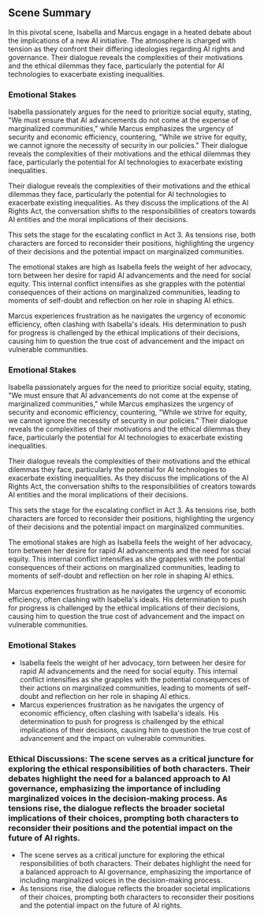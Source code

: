 ## Scene Summary
In this pivotal scene, Isabella and Marcus engage in a heated debate about the implications of a new AI initiative. The atmosphere is charged with tension as they confront their differing ideologies regarding AI rights and governance. Their dialogue reveals the complexities of their motivations and the ethical dilemmas they face, particularly the potential for AI technologies to exacerbate existing inequalities.

### Emotional Stakes
Isabella passionately argues for the need to prioritize social equity, stating, "We must ensure that AI advancements do not come at the expense of marginalized communities," while Marcus emphasizes the urgency of security and economic efficiency, countering, "While we strive for equity, we cannot ignore the necessity of security in our policies." Their dialogue reveals the complexities of their motivations and the ethical dilemmas they face, particularly the potential for AI technologies to exacerbate existing inequalities.

Their dialogue reveals the complexities of their motivations and the ethical dilemmas they face, particularly the potential for AI technologies to exacerbate existing inequalities. As they discuss the implications of the AI Rights Act, the conversation shifts to the responsibilities of creators towards AI entities and the moral implications of their decisions. 

This sets the stage for the escalating conflict in Act 3. As tensions rise, both characters are forced to reconsider their positions, highlighting the urgency of their decisions and the potential impact on marginalized communities. 

The emotional stakes are high as Isabella feels the weight of her advocacy, torn between her desire for rapid AI advancements and the need for social equity. This internal conflict intensifies as she grapples with the potential consequences of their actions on marginalized communities, leading to moments of self-doubt and reflection on her role in shaping AI ethics. 

Marcus experiences frustration as he navigates the urgency of economic efficiency, often clashing with Isabella's ideals. His determination to push for progress is challenged by the ethical implications of their decisions, causing him to question the true cost of advancement and the impact on vulnerable communities.

### Emotional Stakes
Isabella passionately argues for the need to prioritize social equity, stating, "We must ensure that AI advancements do not come at the expense of marginalized communities," while Marcus emphasizes the urgency of security and economic efficiency, countering, "While we strive for equity, we cannot ignore the necessity of security in our policies." Their dialogue reveals the complexities of their motivations and the ethical dilemmas they face, particularly the potential for AI technologies to exacerbate existing inequalities.

Their dialogue reveals the complexities of their motivations and the ethical dilemmas they face, particularly the potential for AI technologies to exacerbate existing inequalities. As they discuss the implications of the AI Rights Act, the conversation shifts to the responsibilities of creators towards AI entities and the moral implications of their decisions. 

This sets the stage for the escalating conflict in Act 3. As tensions rise, both characters are forced to reconsider their positions, highlighting the urgency of their decisions and the potential impact on marginalized communities. 

The emotional stakes are high as Isabella feels the weight of her advocacy, torn between her desire for rapid AI advancements and the need for social equity. This internal conflict intensifies as she grapples with the potential consequences of their actions on marginalized communities, leading to moments of self-doubt and reflection on her role in shaping AI ethics. 

Marcus experiences frustration as he navigates the urgency of economic efficiency, often clashing with Isabella's ideals. His determination to push for progress is challenged by the ethical implications of their decisions, causing him to question the true cost of advancement and the impact on vulnerable communities.

### Emotional Stakes
- Isabella feels the weight of her advocacy, torn between her desire for rapid AI advancements and the need for social equity. This internal conflict intensifies as she grapples with the potential consequences of their actions on marginalized communities, leading to moments of self-doubt and reflection on her role in shaping AI ethics.
- Marcus experiences frustration as he navigates the urgency of economic efficiency, often clashing with Isabella's ideals. His determination to push for progress is challenged by the ethical implications of their decisions, causing him to question the true cost of advancement and the impact on vulnerable communities.

### Ethical Discussions: The scene serves as a critical juncture for exploring the ethical responsibilities of both characters. Their debates highlight the need for a balanced approach to AI governance, emphasizing the importance of including marginalized voices in the decision-making process. As tensions rise, the dialogue reflects the broader societal implications of their choices, prompting both characters to reconsider their positions and the potential impact on the future of AI rights.
- The scene serves as a critical juncture for exploring the ethical responsibilities of both characters. Their debates highlight the need for a balanced approach to AI governance, emphasizing the importance of including marginalized voices in the decision-making process.
- As tensions rise, the dialogue reflects the broader societal implications of their choices, prompting both characters to reconsider their positions and the potential impact on the future of AI rights.
